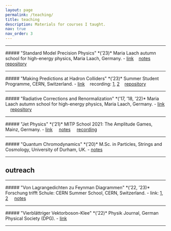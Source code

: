 ```yaml
---
layout: page
permalink: /teaching/
title: teaching
description: Materials for courses I taught.
nav: true
nav_order: 3
---
```

<hr>
##### "Standard Model Precision Physics" *(’23)*
Maria Laach autumn school for high-energy physics, Maria Laach, Germany.
- <a href='https://www.maria-laach.tp.nt.uni-siegen.de/'><i class="fa-solid fa-link"></i> link</a>
  &nbsp;<i class="fa-solid fa-code-commit" style="opacity: 0.25;"></i>&nbsp;
  <a href='https://www.maria-laach.tp.nt.uni-siegen.de/downloads/files/2023/Huss-2023.pdf'><i class="fa-solid fa-file"></i> notes</a>
  &nbsp;<i class="fa-solid fa-code-commit" style="opacity: 0.25;"></i>&nbsp;
  <a href='https://github.com/aykhuss/Lectures-MariaLaach-SMPrec'><i class="fa-solid fa-code-branch"></i> repository</a>
<hr>
##### "Making Predictions at Hadron Colliders" *(’23)*
Summer Student Programme, CERN, Switzerland.
- <a href='https://indico.cern.ch/event/1254879/timetable/'><i class="fa-solid fa-link"></i> link</a> 
  &nbsp;<i class="fa-solid fa-code-commit" style="opacity: 0.25;"></i>&nbsp;
  <i class="fa-solid fa-video"></i> recording: <a href='https://cds.cern.ch/record/2865910'>1</a>, <a href='https://cds.cern.ch/record/2866102'>2</a>
  &nbsp;<i class="fa-solid fa-code-commit" style="opacity: 0.25;"></i>&nbsp;
  <a href='https://github.com/aykhuss/Lectures-SSL-MkPred'><i class="fa-solid fa-code-branch"></i> repository</a>
<hr>
##### "Radiative Corrections and Renormalization" *(’17, ’18, ’22)*
Maria Laach autumn school for high-energy physics, Maria Laach, Germany.
- <a href='https://www.maria-laach.tp.nt.uni-siegen.de/'><i class="fa-solid fa-link"></i> link</a>
  &nbsp;<i class="fa-solid fa-code-commit" style="opacity: 0.25;"> </i> &nbsp;
  <a href='https://github.com/aykhuss/Tutorials-MariaLaach-RadCor'><i class="fa-solid fa-code-branch"></i> repository</a>
<hr>
##### "Jet Physics" *(’21)*
MITP School 2021: The Amplitude Games, Mainz, Germany.
- <a href='https://indico.mitp.uni-mainz.de/event/204/'><i class="fa-solid fa-link"></i> link</a> 
  &nbsp;<i class="fa-solid fa-code-commit" style="opacity: 0.25;"> </i> &nbsp;
  <a href='https://indico.mitp.uni-mainz.de/event/204/sessions/865/'><i class="fa-solid fa-file"></i> notes</a>
  &nbsp;<i class="fa-solid fa-code-commit" style="opacity: 0.25;"> </i>&nbsp;
  <a href='https://www.youtube.com/watch?v=Stykhl3mza4&list=PLejkXpUan6WEqle5MQttuFK2_TWzJSUNw'><i class="fa-solid fa-video"></i> recording</a>
<hr>
##### "Quantum Chromodynamics" *(’20)*
M.Sc. in Particles, Strings and Cosmology, University of Durham, UK.
- <a href='https://alhuss.web.cern.ch/teaching/qcd/'><i class="fa-solid fa-file"></i> notes</a>
<hr>

## outreach

<hr>
##### "Von Lagrangedichten zu Feynman Diagrammen" *(’22, ’23)*
Forschung trifft Schule: CERN Summer School, CERN, Switzerland.
- <i class="fa-solid fa-link"></i> link: <a href='https://indico.cern.ch/event/1233143/timetable/'>1</a>, <a href='https://indico.cern.ch/event/1131641/timetable/'>2</a> 
  &nbsp;<i class="fa-solid fa-code-commit" style="opacity: 0.25;"> </i> &nbsp;
  <a href='https://indico.cern.ch/event/1131641/contributions/4801762/'><i class="fa-solid fa-file"></i> notes</a>
<hr>
##### "Vierblättriger Vektorboson-Klee" *(’22)*
Physik Journal, German Physical Society (DPG).
- <a href='https://www.pro-physik.de/physik-journal/oktober-2022'><i class="fa-solid fa-link"></i> link</a> 
<hr>
